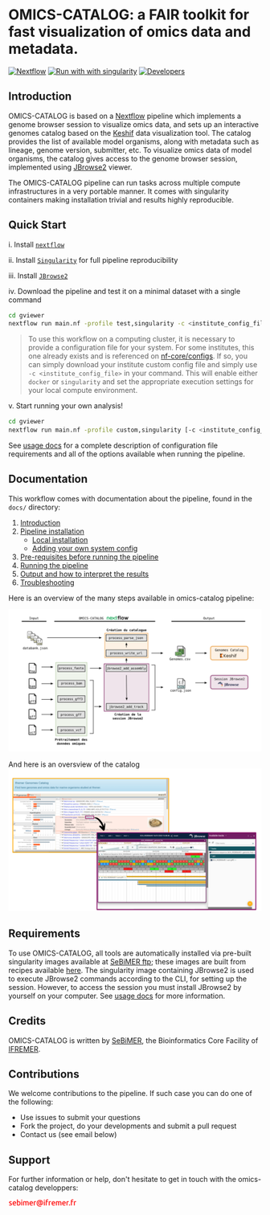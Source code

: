 # **OMICS-CATALOG: a FAIR toolkit for fast visualization of omics data and metadata**.

[![Nextflow](https://img.shields.io/badge/nextflow-%E2%89%A520.10.0-23aa62.svg?labelColor=000000)](https://www.nextflow.io/)
[![Run with with singularity](https://img.shields.io/badge/run%20with-singularity-1d355c.svg?labelColor=000000)](https://sylabs.io/docs/)
[![Developers](https://img.shields.io/badge/Developers-SeBiMER-yellow?labelColor=000000)](https://ifremer-bioinformatics.github.io/)

## Introduction

OMICS-CATALOG is based on a [Nextflow](https://www.nextflow.io) pipeline which implements a genome browser session to visualize omics data, and sets up an interactive genomes catalog based on the [Keshif](https://github.com/adilyalcin/keshif) data visualization tool. The catalog provides the list of available model organisms, along with metadata such as lineage, genome version, submitter, etc. To visualize omics data of  model organisms, the catalog gives access to the genome browser session, implemented using [JBrowse2](https://jbrowse.org/jb2/docs/quickstart_web) viewer.

The OMICS-CATALOG pipeline can run tasks across multiple compute infrastructures in a very portable manner. It comes with singularity containers making installation trivial and results highly reproducible.

## Quick Start

i. Install [`nextflow`](https://www.nextflow.io/docs/latest/getstarted.html#installation)

ii. Install [`Singularity`](https://www.sylabs.io/guides/3.0/user-guide/) for full pipeline reproducibility

iii. Install [`JBrowse2`](https://jbrowse.org/jb2/docs/quickstart_web) 

iv. Download the pipeline and test it on a minimal dataset with a single command

```bash
cd gviewer
nextflow run main.nf -profile test,singularity -c <institute_config_file>
```

> To use this workflow on a computing cluster, it is necessary to provide a configuration file for your system. For some institutes, this one already exists and is referenced on [nf-core/configs](https://github.com/nf-core/configs#documentation). If so, you can simply download your institute custom config file and simply use `-c <institute_config_file>` in your command. This will enable either `docker` or `singularity` and set the appropriate execution settings for your local compute environment.

v. Start running your own analysis!

```bash
cd gviewer
nextflow run main.nf -profile custom,singularity [-c <institute_config_file>]
```

See [usage docs](gviewer/docs/usage.md) for a complete description of configuration file requirements and all of the options available when running the pipeline.

## Documentation

This workflow comes with documentation about the pipeline, found in the `docs/` directory:

1. [Introduction](gviewer/docs/usage.md#introduction)
2. [Pipeline installation](gviewer/docs/usage.md#install-the-pipeline)
    * [Local installation](gviewer/docs/usage.md#local-installation)
    * [Adding your own system config](gviewer/docs/usage.md#adding-your-own-system-config)
3. [Pre-requisites before running the pipeline](gviewer/docs/usage.md#pre-requisites-before-running-the-pipeline)
4. [Running the pipeline](gviewer/docs/usage.md#running-the-pipeline)
5. [Output and how to interpret the results](gviewer/docs/output.md)
6. [Troubleshooting](gviewer/docs/troubleshooting.md)

Here is an overview of the many steps available in omics-catalog pipeline:

![OMICS-CATALOG](gviewer/docs/images/pipeline_omics_catalog.png)


And here is an oversview of the catalog 
![OMICS-CATALOG](gviewer/docs/images/overview_interface_genomes_catalog.png)

## Requirements

To use OMICS-CATALOG, all tools are automatically installed via pre-built singularity images available at [SeBiMER ftp](ftp://ftp.ifremer.fr/ifremer/dataref/bioinfo/sebimer/tools/OMICS-CATALOG/); these images are built from recipes available [here](gviewer/containers).
The singularity image containing JBrowse2 is used to execute JBrowse2 commands according to the CLI, for setting up the session. However, to access the session you must install JBrowse2 by yourself on your computer. See [usage docs](gviewer/docs/usage.md) for more information.

## Credits

OMICS-CATALOG is written by [SeBiMER](https://ifremer-bioinformatics.github.io/), the Bioinformatics Core Facility of [IFREMER](https://wwz.ifremer.fr/en/).

## Contributions

We welcome contributions to the pipeline. If such case you can do one of the following:
* Use issues to submit your questions 
* Fork the project, do your developments and submit a pull request
* Contact us (see email below) 

## Support

For further information or help, don't hesitate to get in touch with the omics-catalog developpers: 

![sebimer email](gviewer/assets/sebimer-email.png)
